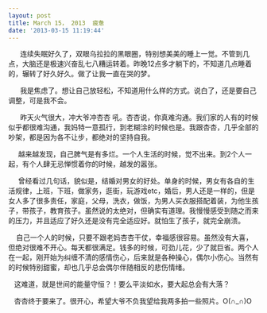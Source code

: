 ```yaml
---
layout: post
title: March 15， 2013  疲惫
date: '2013-03-15 11:19:44'
---
```



      连续失眠好久了，双眼乌拉拉的黑眼圈，特别想美美的睡上一觉。不管到几点，大脑还是极速兴奋乱七八糟运转着。昨晚12点多才躺下的，不知道几点睡着的，辗转了好久好久。做了让我一直在哭的梦。

      我是焦虑了。想让自己放轻松，不知道用什么样的方式。说白了，还是要自己调整，可是我不会。

      昨天火气很大，冲大爷冲杏杏 吼。杏杏说，你真难沟通。我们家的人有的时候似乎都很难沟通，我妈特一意孤行，到老糊涂的时候也是。我跟杏杏，几乎全部的吵架，都是因为各不让步，都绝对的坚持自我。

     越来越发现，自己脾气是有多烂。一个人生活的时候，觉不出来。到2个人一起，有个人肆无忌惮惯着你的时候，越发的嚣张。

     曾经看过几句话，貌似是，结婚对男女的好处。单身的时候，男女有各自的生活规律，上班，下班，做家务，逛街，玩游戏etc，婚后，男人还是一样的，但是女人多了很多责任，家庭，父母，洗衣，做饭，为男人买衣服搭配着装，为他生孩子，带孩子，教育孩子。虽然说的太绝对，但确实有道理。我慢慢感受到随之而来的压力，并且适应了好久还是没有完全适应好。就怕生了孩子，就完全崩溃。

    自己一个人的时候，只要不跟老妈杏杏干仗，幸福感很容易。虽然没有大喜，但绝对很难不开心。每天都很满足。钱多的时候，可劲儿花，少了就巨省。两个人在一起，刚开始为纠缠不清的感情伤心，后来就是各种操心，偶尔小伤心。当然有的时候特别甜蜜，却也几乎总会偶尔伴随相反的悲伤情绪。

   这难道，就是世间的能量守恒？！要么平淡如水，要大起总会有大落？

   杏杏终于要来了。很开心，希望大爷不负我望给我两多拍一些照片。O(∩_∩)O


